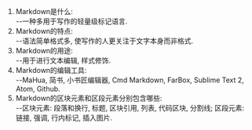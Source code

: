 1. Markdown是什么:   
	--一种多用于写作的轻量级标记语言.
2. Markdown的特点:   
	--语法简单格式多, 使写作的人更关注于文字本身而非格式.
3. Markdown的用途:   
	--用于进行文本编辑, 样式修饰.
4. Markdown的编辑工具:   
	--MaHua, 简书, 小书匠编辑器, Cmd Markdown, FarBox, Sublime Text 2, Atom, Github.
5. Markdown的区块元素和区段元素分别包含哪些:   
	--区块元素: 段落和换行, 标题, 区块引用, 列表, 代码区块, 分割线;
		区段元素: 链接, 强调, 行内标记, 插入图片.